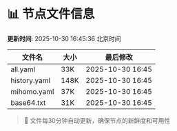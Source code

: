 # 📊 节点文件信息

**更新时间**: 2025-10-30 16:45:36 北京时间

| 文件名 | 大小 | 最后修改 |
|--------|------|----------|
| all.yaml | 33K | 2025-10-30 16:45 |
| history.yaml | 148K | 2025-10-30 16:45 |
| mihomo.yaml | 37K | 2025-10-30 16:45 |
| base64.txt | 31K | 2025-10-30 16:45 |

> 🔄 文件每30分钟自动更新，确保节点的新鲜度和可用性

